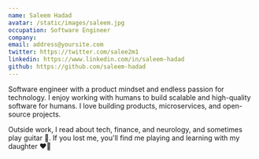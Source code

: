 ```yaml
---
name: Saleem Hadad
avatar: /static/images/saleem.jpg
occupation: Software Engineer
company:
email: address@yoursite.com
twitter: https://twitter.com/salee2m1
linkedin: https://www.linkedin.com/in/saleem-hadad
github: https://github.com/saleem-hadad
---
```


Software engineer with a product mindset and endless passion for technology. I enjoy working with humans to build scalable and high-quality software for humans. I love building products, microservices, and open-source projects.

Outside work, I read about tech, finance, and neurology, and sometimes play guitar 🎸. If you lost me, you'll find me playing and learning with my daughter ❤️👸
